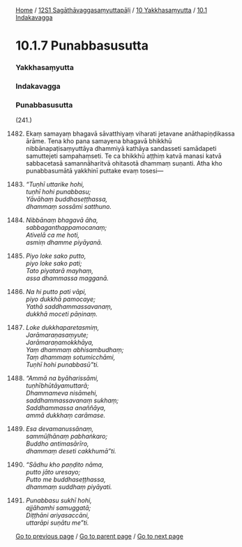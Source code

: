 
[Home](/) / [12S1 Sagāthāvaggasaṃyuttapāḷi](/tipitaka/12S1.md) / [10 Yakkhasaṃyutta](/tipitaka/12S1/10.md) / [10.1 Indakavagga](/tipitaka/12S1/10/10.1.md)

# 10.1.7 Punabbasusutta

### Yakkhasaṃyutta

### Indakavagga

### Punabbasusutta

(241.)

1482. Ekaṃ samayaṃ bhagavā sāvatthiyaṃ viharati jetavane anāthapiṇḍikassa ārāme. Tena kho pana samayena bhagavā bhikkhū nibbānapaṭisaṃyuttāya dhammiyā kathāya sandasseti samādapeti samuttejeti sampahaṃseti. Te ca bhikkhū aṭṭhiṃ katvā manasi katvā sabbacetasā samannāharitvā ohitasotā dhammaṃ suṇanti. Atha kho punabbasumātā yakkhinī puttake evaṃ tosesi—

1483. _“Tuṇhī uttarike hohi,_  
_tuṇhī hohi punabbasu;_  
_Yāvāhaṃ buddhaseṭṭhassa,_  
_dhammaṃ sossāmi satthuno._  


1484. _Nibbānaṃ bhagavā āha,_  
_sabbaganthappamocanaṃ;_  
_Ativelā ca me hoti,_  
_asmiṃ dhamme piyāyanā._  


1485. _Piyo loke sako putto,_  
_piyo loke sako pati;_  
_Tato piyatarā mayhaṃ,_  
_assa dhammassa magganā._  


1486. _Na hi putto pati vāpi,_  
_piyo dukkhā pamocaye;_  
_Yathā saddhammassavanaṃ,_  
_dukkhā moceti pāṇinaṃ._  


1487. _Loke dukkhaparetasmiṃ,_  
_Jarāmaraṇasaṃyute;_  
_Jarāmaraṇamokkhāya,_  
_Yaṃ dhammaṃ abhisambudhaṃ;_  
_Taṃ dhammaṃ sotumicchāmi,_  
_Tuṇhī hohi punabbasū”ti._  


1488. _“Ammā na byāharissāmi,_  
_tuṇhībhūtāyamuttarā;_  
_Dhammameva nisāmehi,_  
_saddhammassavanaṃ sukhaṃ;_  
_Saddhammassa anaññāya,_  
_ammā dukkhaṃ carāmase._  


1489. _Esa devamanussānaṃ,_  
_sammūḷhānaṃ pabhaṅkaro;_  
_Buddho antimasārīro,_  
_dhammaṃ deseti cakkhumā”ti._  


1490. _“Sādhu kho paṇḍito nāma,_  
_putto jāto uresayo;_  
_Putto me buddhaseṭṭhassa,_  
_dhammaṃ suddhaṃ piyāyati._  


1491. _Punabbasu sukhī hohi,_  
_ajjāhamhi samuggatā;_  
_Diṭṭhāni ariyasaccāni,_  
_uttarāpi suṇātu me”ti._  


[Go to previous page](/tipitaka/12S1/10/10.1/10.1.6.md) / [Go to parent page](/tipitaka/12S1/10/10.1.md) / [Go to next page](/tipitaka/12S1/10/10.1/10.1.8.md)


